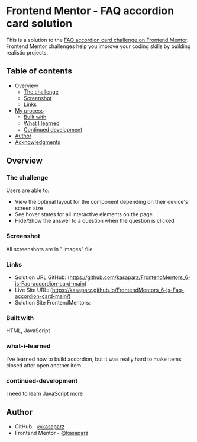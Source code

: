 # Frontend Mentor - FAQ accordion card solution

This is a solution to the [FAQ accordion card challenge on Frontend Mentor](https://www.frontendmentor.io/challenges/faq-accordion-card-XlyjD0Oam). Frontend Mentor challenges help you improve your coding skills by building realistic projects.

## Table of contents

- [Overview](#overview)
  - [The challenge](#the-challenge)
  - [Screenshot](#screenshot)
  - [Links](#links)
- [My process](#my-process)
  - [Built with](#built-with)
  - [What I learned](#what-i-learned)
  - [Continued development](#continued-development)
- [Author](#author)
- [Acknowledgments](#acknowledgments)

## Overview

### The challenge

Users are able to:

- View the optimal layout for the component depending on their device's screen size
- See hover states for all interactive elements on the page
- Hide/Show the answer to a question when the question is clicked

### Screenshot

All screenshots are in ".images" file

### Links

- Solution URL GitHub: (https://github.com/kasaparz/FrontendMentors_6-js-Faq-accordion-card-main)
- Live Site URL: (https://kasaparz.github.io/FrontendMentors_6-js-Faq-accordion-card-main/)
- Solution Site FrontendMentors:

### Built with

HTML, JavaScript

### what-i-learned

I've learned how to build accordion, but it was really hard to make items closed after open another item...

### continued-development

I need to learn JavaScript more

## Author

- GitHub - [@kasaparz](https://github.com/kasaparz)
- Frontend Mentor - [@kasaparz](https://www.frontendmentor.io/profile/kasaparz)
